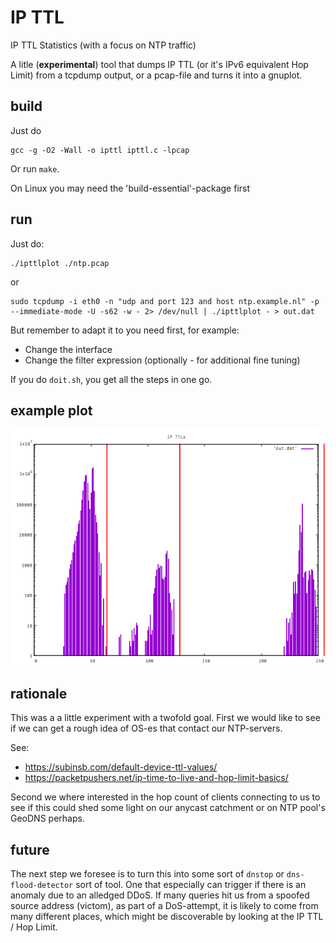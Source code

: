 # IP TTL
IP TTL Statistics (with a focus on NTP traffic)

A litle (**experimental**) tool that dumps IP TTL (or it's IPv6 equivalent Hop Limit)
from a tcpdump output, or a pcap-file and turns it into a gnuplot.

## build
Just do
```
gcc -g -O2 -Wall -o ipttl ipttl.c -lpcap
```
Or run `make`.
 
On Linux you may need the 'build-essential'-package first

## run
Just do:

```
./ipttlplot ./ntp.pcap
```
or
```
sudo tcpdump -i eth0 -n "udp and port 123 and host ntp.example.nl" -p --immediate-mode -U -s62 -w - 2> /dev/null | ./ipttlplot - > out.dat
```
But remember to adapt it to you need first, for example:

* Change the interface
* Change the filter expression (optionally - for additional fine tuning)

If you do `doit.sh`, you get all the steps in one go.

## example plot
![Alt text](/ipttl/exampleplot.png?raw=true "Example")

## rationale

This was a a little experiment with a twofold goal. First we would like to
see if we can get a rough idea of OS-es that contact our NTP-servers.

See:

* https://subinsb.com/default-device-ttl-values/
* https://packetpushers.net/ip-time-to-live-and-hop-limit-basics/

Second we where interested in the hop count of clients connecting to us to
see if this could shed some light on our anycast catchment or on NTP pool's GeoDNS
perhaps.

## future

The next step we foresee is to turn this into some sort of `dnstop` or
`dns-flood-detector` sort of tool. One that especially can trigger if there
is an anomaly due to an alledged DDoS. If many queries hit us from a
spoofed source address (victom), as part of a DoS-attempt, it is
likely to come from many different places, which might be discoverable
by looking at the IP TTL / Hop Limit.
 
